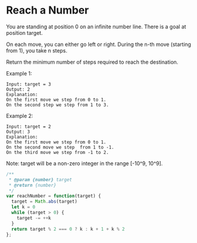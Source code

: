 # Reach a Number

You are standing at position 0 on an infinite number line. There is a goal at position target.

On each move, you can either go left or right. During the n-th move (starting from 1), you take n steps.

Return the minimum number of steps required to reach the destination.

Example 1:

    Input: target = 3
    Output: 2
    Explanation:
    On the first move we step from 0 to 1.
    On the second step we step from 1 to 3.

Example 2:

    Input: target = 2
    Output: 3
    Explanation:
    On the first move we step from 0 to 1.
    On the second move we step  from 1 to -1.
    On the third move we step from -1 to 2.

Note:
  target will be a non-zero integer in the range [-10^9, 10^9].


```JavaScript
/**
 * @param {number} target
 * @return {number}
 */
var reachNumber = function(target) {
  target = Math.abs(target)
  let k = 0
  while (target > 0) {
    target -= ++k
  }
  return target % 2 === 0 ? k : k + 1 + k % 2
};
```